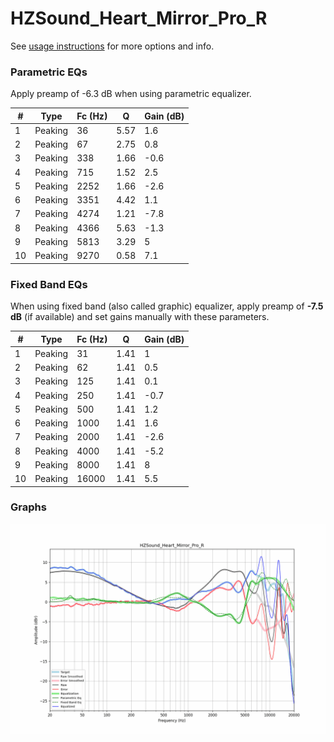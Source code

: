 # HZSound_Heart_Mirror_Pro_R
See [usage instructions](https://github.com/jaakkopasanen/AutoEq#usage) for more options and info.

### Parametric EQs
Apply preamp of -6.3 dB when using parametric equalizer.

|   # | Type    |   Fc (Hz) |    Q |   Gain (dB) |
|-----|---------|-----------|------|-------------|
|   1 | Peaking |        36 | 5.57 |         1.6 |
|   2 | Peaking |        67 | 2.75 |         0.8 |
|   3 | Peaking |       338 | 1.66 |        -0.6 |
|   4 | Peaking |       715 | 1.52 |         2.5 |
|   5 | Peaking |      2252 | 1.66 |        -2.6 |
|   6 | Peaking |      3351 | 4.42 |         1.1 |
|   7 | Peaking |      4274 | 1.21 |        -7.8 |
|   8 | Peaking |      4366 | 5.63 |        -1.3 |
|   9 | Peaking |      5813 | 3.29 |         5   |
|  10 | Peaking |      9270 | 0.58 |         7.1 |

### Fixed Band EQs
When using fixed band (also called graphic) equalizer, apply preamp of **-7.5 dB** (if available) and set gains manually with these parameters.

|   # | Type    |   Fc (Hz) |    Q |   Gain (dB) |
|-----|---------|-----------|------|-------------|
|   1 | Peaking |        31 | 1.41 |         1   |
|   2 | Peaking |        62 | 1.41 |         0.5 |
|   3 | Peaking |       125 | 1.41 |         0.1 |
|   4 | Peaking |       250 | 1.41 |        -0.7 |
|   5 | Peaking |       500 | 1.41 |         1.2 |
|   6 | Peaking |      1000 | 1.41 |         1.6 |
|   7 | Peaking |      2000 | 1.41 |        -2.6 |
|   8 | Peaking |      4000 | 1.41 |        -5.2 |
|   9 | Peaking |      8000 | 1.41 |         8   |
|  10 | Peaking |     16000 | 1.41 |         5.5 |

### Graphs
![](./HZSound_Heart_Mirror_Pro_R.png)
